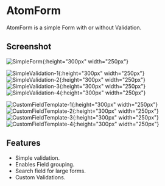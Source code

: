 ﻿# AtomForm
AtomForm is a simple Form with or without Validation.

## Screenshot
![SimpleForm](Images/SimpleForm.png){:height="300px" width="250px"}

![SimpleValidation-1](Images/SimpleValidation-1.png){:height="300px" width="250px"}   ![SimpleValidation-2](Images/SimpleValidation-2.png){:height="300px" width="250px"}  ![SimpleValidation-3](Images/SimpleValidation-3.png){:height="300px" width="250px"}  ![SimpleValidation-4](Images/SimpleValidation-4.png){:height="300px" width="250px"}

![CustomFieldTemplate-1](Images/CustomFieldTemplate-1.png){:height="300px" width="250px"}  ![CustomFieldTemplate-2](Images/CustomFieldTemplate-2.png){:height="300px" width="250px"}  ![CustomFieldTemplate-3](Images/CustomFieldTemplate-3.png){:height="300px" width="250px"}  ![CustomFieldTemplate-4](Images/CustomFieldTemplate-4.png){:height="300px" width="250px"}

## Features
* Simple validation.
* Enables Field grouping.
* Search field for large forms.
* Custom Validations.

